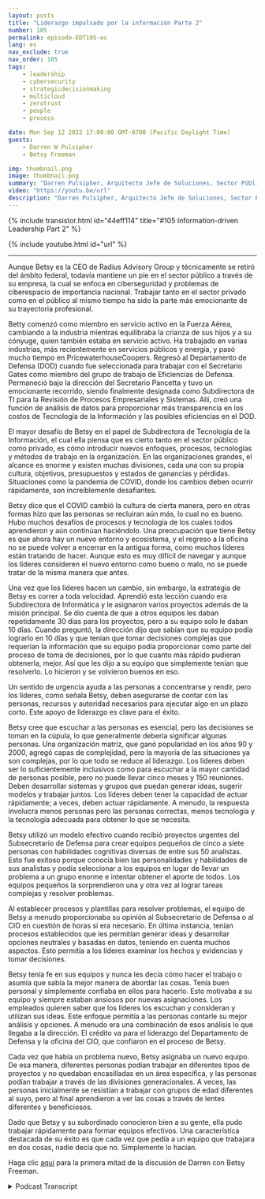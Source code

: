 ```yaml
---
layout: posts
title: "Liderazgo impulsado por la información Parte 2"
number: 105
permalink: episode-EDT105-es
lang: es
nav_exclude: true
nav_order: 105
tags:
    - leadership
    - cybersecurity
    - strategicdecisionmaking
    - multicloud
    - zerotrust
    - people
    - process

date: Mon Sep 12 2022 17:00:00 GMT-0700 (Pacific Daylight Time)
guests:
    - Darren W Pulsipher
    - Betsy Freeman

img: thumbnail.png
image: thumbnail.png
summary: "Darren Pulsipher, Arquitecto Jefe de Soluciones, Sector Público, Intel, continúa su conversación con Betsy Freeman, CEO de Radius Advisory Group, sobre su experiencia como líder impulsada por la información en los sectores público y privado. Parte dos de dos."
video: "https://youtu.be/url"
description: "Darren Pulsipher, Arquitecto Jefe de Soluciones, Sector Público, Intel, continúa su conversación con Betsy Freeman, CEO de Radius Advisory Group, sobre su experiencia como líder impulsada por la información en los sectores público y privado. Parte dos de dos."
---
```


<div>
{% include transistor.html id="44eff114" title="#105 Information-driven Leadership Part 2" %}

{% include youtube.html id="url" %}
</div>

---

Aunque Betsy es la CEO de Radius Advisory Group y técnicamente se retiró del ámbito federal, todavía mantiene un pie en el sector público a través de su empresa, la cual se enfoca en ciberseguridad y problemas de ciberespacio de importancia nacional. Trabajar tanto en el sector privado como en el público al mismo tiempo ha sido la parte más emocionante de su trayectoria profesional.

Betty comenzó como miembro en servicio activo en la Fuerza Aérea, cambiando a la industria mientras equilibraba la crianza de sus hijos y a su cónyuge, quien también estaba en servicio activo. Ha trabajado en varias industrias, más recientemente en servicios públicos y energía, y pasó mucho tiempo en PricewaterhouseCoopers. Regresó al Departamento de Defensa (DOD) cuando fue seleccionada para trabajar con el Secretario Gates como miembro del grupo de trabajo de Eficiencias de Defensa. Permaneció bajo la dirección del Secretario Pancetta y tuvo un emocionante recorrido, siendo finalmente designada como Subdirectora de TI para la Revisión de Procesos Empresariales y Sistemas. Allí, creó una función de análisis de datos para proporcionar más transparencia en los costos de Tecnología de la Información y las posibles eficiencias en el DOD.

El mayor desafío de Betsy en el papel de Subdirectora de Tecnología de la Información, el cual ella piensa que es cierto tanto en el sector público como privado, es cómo introducir nuevos enfoques, procesos, tecnologías y métodos de trabajo en la organización. En las organizaciones grandes, el alcance es enorme y existen muchas divisiones, cada una con su propia cultura, objetivos, presupuestos y estados de ganancias y pérdidas. Situaciones como la pandemia de COVID, donde los cambios deben ocurrir rápidamente, son increíblemente desafiantes.

Betsy dice que el COVID cambió la cultura de cierta manera, pero en otras formas hizo que las personas se recluiran aún más, lo cual no es bueno. Hubo muchos desafíos de procesos y tecnología de los cuales todos aprendieron y aún continúan haciéndolo. Una preocupación que tiene Betsy es que ahora hay un nuevo entorno y ecosistema, y el regreso a la oficina no se puede volver a encerrar en la antigua forma, como muchos líderes están tratando de hacer. Aunque esto es muy difícil de navegar y aunque los líderes consideren el nuevo entorno como bueno o malo, no se puede tratar de la misma manera que antes.

Una vez que los líderes hacen un cambio, sin embargo, la estrategia de Betsy es correr a toda velocidad. Aprendió esta lección cuando era Subdirectora de Informática y le asignaron varios proyectos además de la misión principal. Se dio cuenta de que a otros equipos les daban repetidamente 30 días para los proyectos, pero a su equipo solo le daban 10 días. Cuando preguntó, la dirección dijo que sabían que su equipo podía lograrlo en 10 días y que tenían que tomar decisiones complejas que requerían la información que su equipo podía proporcionar como parte del proceso de toma de decisiones, por lo que cuanto más rápido pudieran obtenerla, mejor. Así que les dijo a su equipo que simplemente tenían que resolverlo. Lo hicieron y se volvieron buenos en eso.

Un sentido de urgencia ayuda a las personas a concentrarse y rendir, pero los líderes, como señala Betsy, deben asegurarse de contar con las personas, recursos y autoridad necesarios para ejecutar algo en un plazo corto. Este apoyo de liderazgo es clave para el éxito.

Betsy cree que escuchar a las personas es esencial, pero las decisiones se toman en la cúpula, lo que generalmente debería significar algunas personas. Una organización matriz, que ganó popularidad en los años 90 y 2000, agregó capas de complejidad, pero la mayoría de las situaciones ya son complejas, por lo que todo se reduce al liderazgo. Los líderes deben ser lo suficientemente inclusivos como para escuchar a la mayor cantidad de personas posible, pero no puede llevar cinco meses y 150 reuniones. Deben desarrollar sistemas y grupos que puedan generar ideas, sugerir modelos y trabajar juntos. Los líderes deben tener la capacidad de actuar rápidamente; a veces, deben actuar rápidamente. A menudo, la respuesta involucra menos personas pero las personas correctas, menos tecnología y la tecnología adecuada para obtener lo que se necesita.

Betsy utilizó un modelo efectivo cuando recibió proyectos urgentes del Subsecretario de Defensa para crear equipos pequeños de cinco a siete personas con habilidades cognitivas diversas de entre sus 50 analistas. Esto fue exitoso porque conocía bien las personalidades y habilidades de sus analistas y podía seleccionar a los equipos en lugar de llevar un problema a un grupo enorme e intentar obtener el aporte de todos. Los equipos pequeños la sorprendieron una y otra vez al lograr tareas complejas y resolver problemas.

Al establecer procesos y plantillas para resolver problemas, el equipo de Betsy a menudo proporcionaba su opinión al Subsecretario de Defensa o al CIO en cuestión de horas si era necesario. En última instancia, tenían procesos establecidos que les permitían generar ideas y desarrollar opciones neutrales y basadas en datos, teniendo en cuenta muchos aspectos. Esto permitía a los líderes examinar los hechos y evidencias y tomar decisiones.

Betsy tenía fe en sus equipos y nunca les decía cómo hacer el trabajo o asumía que sabía la mejor manera de abordar las cosas. Tenía buen personal y simplemente confiaba en ellos para hacerlo. Esto motivaba a su equipo y siempre estaban ansiosos por nuevas asignaciones. Los empleados quieren saber que los líderes los escuchan y consideran y utilizan sus ideas. Este enfoque permitía a las personas contarle su mejor análisis y opciones. A menudo era una combinación de esos análisis lo que llegaba a la dirección. El crédito va para el liderazgo del Departamento de Defensa y la oficina del CIO, que confiaron en el proceso de Betsy.

Cada vez que había un problema nuevo, Betsy asignaba un nuevo equipo. De esa manera, diferentes personas podían trabajar en diferentes tipos de proyectos y no quedaban encasilladas en un área específica, y las personas podían trabajar a través de las divisiones generacionales. A veces, las personas inicialmente se resistían a trabajar con grupos de edad diferentes al suyo, pero al final aprendieron a ver las cosas a través de lentes diferentes y beneficiosos.

Dado que Betsy y su subordinado conocieron bien a su gente, ella pudo trabajar rápidamente para formar equipos efectivos. Una característica destacada de su éxito es que cada vez que pedía a un equipo que trabajara en dos cosas, nadie decía que no. Simplemente lo hacían.

Haga clic [aquí](episode-EDT104) para la primera mitad de la discusión de Darren con Betsy Freeman.



<details>
<summary> Podcast Transcript </summary>

<p></p>

</details>
